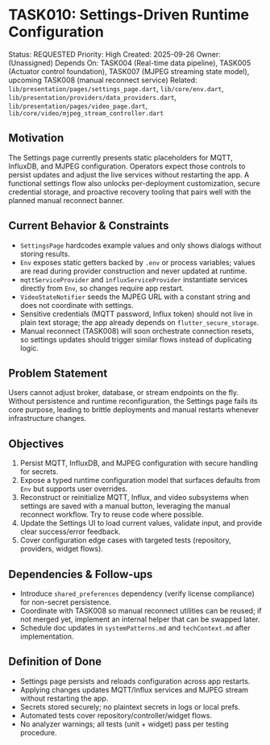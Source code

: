 # TASK010: Settings-Driven Runtime Configuration

Status: REQUESTED
Priority: High
Created: 2025-09-26
Owner: (Unassigned)
Depends On: TASK004 (Real-time data pipeline), TASK005 (Actuator control foundation), TASK007 (MJPEG streaming state model), upcoming TASK008 (manual reconnect service)
Related: `lib/presentation/pages/settings_page.dart`, `lib/core/env.dart`, `lib/presentation/providers/data_providers.dart`, `lib/presentation/pages/video_page.dart`, `lib/core/video/mjpeg_stream_controller.dart`

## Motivation
The Settings page currently presents static placeholders for MQTT, InfluxDB, and MJPEG configuration. Operators expect those controls to persist updates and adjust the live services without restarting the app. A functional settings flow also unlocks per-deployment customization, secure credential storage, and proactive recovery tooling that pairs well with the planned manual reconnect banner.

## Current Behavior & Constraints
- `SettingsPage` hardcodes example values and only shows dialogs without storing results.
- `Env` exposes static getters backed by `.env` or process variables; values are read during provider construction and never updated at runtime.
- `mqttServiceProvider` and `influxServiceProvider` instantiate services directly from `Env`, so changes require app restart.
- `VideoStateNotifier` seeds the MJPEG URL with a constant string and does not coordinate with settings.
- Sensitive credentials (MQTT password, Influx token) should not live in plain text storage; the app already depends on `flutter_secure_storage`.
- Manual reconnect (TASK008) will soon orchestrate connection resets, so settings updates should trigger similar flows instead of duplicating logic.

## Problem Statement
Users cannot adjust broker, database, or stream endpoints on the fly. Without persistence and runtime reconfiguration, the Settings page fails its core purpose, leading to brittle deployments and manual restarts whenever infrastructure changes.

## Objectives
1. Persist MQTT, InfluxDB, and MJPEG configuration with secure handling for secrets.
2. Expose a typed runtime configuration model that surfaces defaults from `Env` but supports user overrides.
3. Reconstruct or reinitialize MQTT, Influx, and video subsystems when settings are saved with a manual button, leveraging the manual reconnect workflow. Try to reuse code where possible.
4. Update the Settings UI to load current values, validate input, and provide clear success/error feedback.
5. Cover configuration edge cases with targeted tests (repository, providers, widget flows).

## Dependencies & Follow-ups
- Introduce `shared_preferences` dependency (verify license compliance) for non-secret persistence.
- Coordinate with TASK008 so manual reconnect utilities can be reused; if not merged yet, implement an internal helper that can be swapped later.
- Schedule doc updates in `systemPatterns.md` and `techContext.md` after implementation.

## Definition of Done
- Settings page persists and reloads configuration across app restarts.
- Applying changes updates MQTT/Influx services and MJPEG stream without restarting the app.
- Secrets stored securely; no plaintext secrets in logs or local prefs.
- Automated tests cover repository/controller/widget flows.
- No analyzer warnings; all tests (unit + widget) pass per testing procedure.
